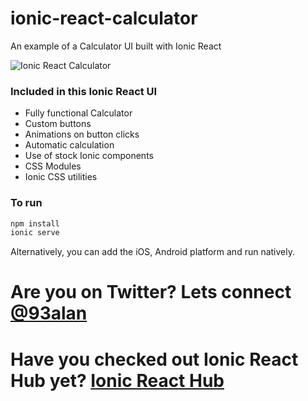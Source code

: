 # ionic-react-calculator
An example of a Calculator UI built with Ionic React

![Ionic React Calculator](https://repository-images.githubusercontent.com/364406693/62a7c980-ad34-11eb-8d59-26d67445793f)

### Included in this Ionic React UI
* Fully functional Calculator
* Custom buttons
* Animations on button clicks
* Automatic calculation
* Use of stock Ionic components
* CSS Modules
* Ionic CSS utilities

### To run

```javascript
npm install
ionic serve
```

Alternatively, you can add the iOS, Android platform and run natively.

# Are you on Twitter? Lets connect [@93alan](https://twitter.com/93alan)
# Have you checked out Ionic React Hub yet? [Ionic React Hub](https://ionicreacthub.com)
